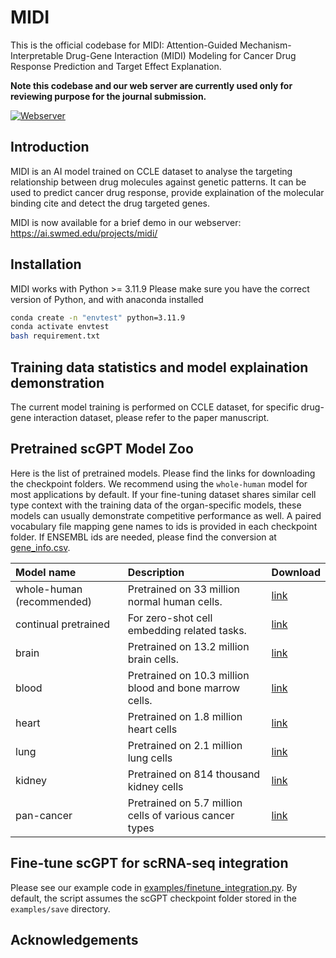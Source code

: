 # MIDI
This is the official codebase for MIDI: Attention-Guided Mechanism-Interpretable Drug-Gene Interaction (MIDI) Modeling for Cancer Drug Response Prediction and Target Effect Explanation.

**Note this codebase and our web server are currently used only for reviewing purpose for the journal submission.**

[![Webserver](https://img.shields.io/badge/Webserver-blue)](https://ai.swmed.edu/projects/midi/)

## Introduction
MIDI is an AI model trained on CCLE dataset to analyse the targeting relationship between drug molecules against genetic patterns. It can be used to predict cancer drug response, provide explaination of the molecular binding cite and detect the drug targeted genes.

MIDI is now available for a brief demo in our webserver: https://ai.swmed.edu/projects/midi/ 

## Installation

MIDI works with Python >= 3.11.9 Please make sure you have the correct version of Python, and with anaconda installed

```bash
conda create -n "envtest" python=3.11.9
conda activate envtest
bash requirement.txt
```

## Training data statistics and model explaination demonstration
The current model training is performed on CCLE dataset, for specific drug-gene interaction dataset, please refer to the paper manuscript.

## Pretrained scGPT Model Zoo

Here is the list of pretrained models. Please find the links for downloading the checkpoint folders. We recommend using the `whole-human` model for most applications by default. If your fine-tuning dataset shares similar cell type context with the training data of the organ-specific models, these models can usually demonstrate competitive performance as well. A paired vocabulary file mapping gene names to ids is provided in each checkpoint folder. If ENSEMBL ids are needed, please find the conversion at [gene_info.csv](https://github.com/bowang-lab/scGPT/files/13243634/gene_info.csv).

| Model name                | Description                                             | Download                                                                                     |
| :------------------------ | :------------------------------------------------------ | :------------------------------------------------------------------------------------------- |
| whole-human (recommended) | Pretrained on 33 million normal human cells.            | [link](https://drive.google.com/drive/folders/1oWh_-ZRdhtoGQ2Fw24HP41FgLoomVo-y?usp=sharing) |
| continual pretrained      | For zero-shot cell embedding related tasks.             | [link](https://drive.google.com/drive/folders/1_GROJTzXiAV8HB4imruOTk6PEGuNOcgB?usp=sharing) |
| brain                     | Pretrained on 13.2 million brain cells.                 | [link](https://drive.google.com/drive/folders/1vf1ijfQSk7rGdDGpBntR5bi5g6gNt-Gx?usp=sharing) |
| blood                     | Pretrained on 10.3 million blood and bone marrow cells. | [link](https://drive.google.com/drive/folders/1kkug5C7NjvXIwQGGaGoqXTk_Lb_pDrBU?usp=sharing) |
| heart                     | Pretrained on 1.8 million heart cells                   | [link](https://drive.google.com/drive/folders/1GcgXrd7apn6y4Ze_iSCncskX3UsWPY2r?usp=sharing) |
| lung                      | Pretrained on 2.1 million lung cells                    | [link](https://drive.google.com/drive/folders/16A1DJ30PT6bodt4bWLa4hpS7gbWZQFBG?usp=sharing) |
| kidney                    | Pretrained on 814 thousand kidney cells                 | [link](https://drive.google.com/drive/folders/1S-1AR65DF120kNFpEbWCvRHPhpkGK3kK?usp=sharing) |
| pan-cancer                | Pretrained on 5.7 million cells of various cancer types | [link](https://drive.google.com/drive/folders/13QzLHilYUd0v3HTwa_9n4G4yEF-hdkqa?usp=sharing) |

## Fine-tune scGPT for scRNA-seq integration

Please see our example code in [examples/finetune_integration.py](examples/finetune_integration.py). By default, the script assumes the scGPT checkpoint folder stored in the `examples/save` directory.


## Acknowledgements

